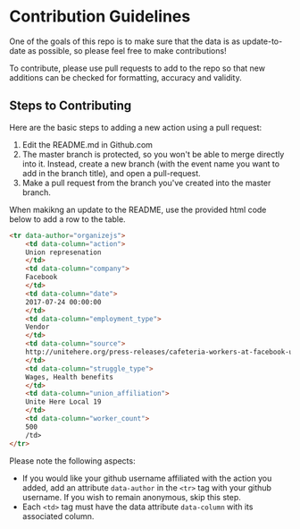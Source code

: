 # Contribution Guidelines

One of the goals of this repo is to make sure that the data is as update-to-date as possible, so please feel free to make contributions! 

To contribute, please use pull requests to add to the repo so that new additions can be checked for formatting, accuracy and validity.

## Steps to Contributing
Here are the basic steps to adding a new action using a pull request:
1. Edit the README.md in Github.com
1. The master branch is protected, so you won't be able to merge directly into
   it. Instead, create a new branch (with the event name you want to add in
   the branch title), and open a pull-request.
1. Make a pull request from the branch you've created into the master branch.

When makikng an update to the README, use the provided html code below to add a
row to the table. 
```html
<tr data-author="organizejs">
    <td data-column="action">
    Union represenation
    </td>
    <td data-column="company">
    Facebook
    </td>
    <td data-column="date">
    2017-07-24 00:00:00
    </td>
    <td data-column="employment_type">
    Vendor
    </td>
    <td data-column="source">
    http://unitehere.org/press-releases/cafeteria-workers-at-facebook-unionize-continuing-movement-for-a-more-inclusive-silicon-valley/
    </td>
    <td data-column="struggle_type">
    Wages, Health benefits
    </td>
    <td data-column="union_affiliation">
    Unite Here Local 19
    </td>
    <td data-column="worker_count">
    500
    /td>
</tr>
```
Please note the following aspects:
- If you would like your github username affiliated with the action you added,
  add an attribute `data-author` in the `<tr>` tag with your github username.
  If you wish to remain anonymous, skip this step.
- Each `<td>` tag must have the data attribute `data-column` with its
  associated column.
